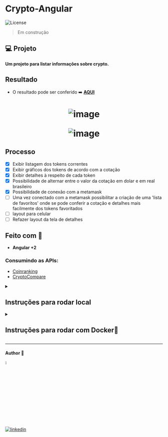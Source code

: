 # Crypto-Angular

  <img  src="https://img.shields.io/static/v1?label=license&message=MIT&color=5965E0&labelColor=121214" alt="License">

> Em construção

## 💻 Projeto

#### Um projeto para listar informações sobre crypto.

## Resultado

- O resultado pode ser conferido :arrow_right: [**AQUI**](https://crypto-angular.vercel.app/)
<h1 align="center">

![image](https://github.com/user-attachments/assets/9c148fe5-742c-4e80-939b-8fd6d9fd3dcb)

![image](https://github.com/user-attachments/assets/3dece736-22ca-46d7-bd38-02b8cd85abcc)

</h1>

## Processo

- [x] Exibir listagem dos tokens correntes
- [x] Exibir gráficos dos tokens de acordo com a cotação
- [x] Exibir detalhes à respeito de cada token
- [x] Possibilidade de alternar entre o valor da cotação em dolar e em real brasileiro
- [x] Possibilidade de conexão com a metamask
- [ ] Uma vez conectado com a metamask possibilitar a criação de uma 'lista de favoritos' onde se pode conferir a cotação e detalhes mais facilmente dos tokens favoritados
- [ ] layout para celular
- [ ] Refazer layout da tela de detalhes

## Feito com 🔨

- **Angular +2**

### Consumindo as APIs:

- [Coinranking](https://developers.coinranking.com/api)
- [CryptoCompare](https://min-api.cryptocompare.com/)

<details><summary> <h2>Instruções para rodar local</h2></summary>

Por ser um projeto realizado com **Angular**, há a necessidade do **NodeJS**. Com ele instalado basta seguir os seguintes passos.

No terminal, clone o projeto:

```
git clone
```

Crie um diretório na raiz chamado config com um arquivo ts chamado config

```
/config > config.ts
```

Crie as chaves na [CryptoCompare](https://min-api.cryptocompare.com/) e na [Coinranking](https://developers.coinranking.com/api) e as defina no **config.ts**:

```typeScript

export const ACCESSTOKEN = "SUA-CHAVE-CRYPTOCOMPARE"
export const ACCESSTOKENBACKUP ="SUA-CHAVE-CRYPTOCOMPARE"
export const HISTORICALAPI = "SUA-CHAVE-COINRANKING"

```

Instale as dependências:

```
npm install
```

Execute a aplicação:

```
npm run start
```

</details>

<details><summary> <h2>Instruções para rodar com Docker🐋 </h2></summary>

No terminal, clone o projeto:

```
git clone
```

Crie um diretório na raiz chamado config com um arquivo ts chamado config

```
/config > config.ts
```

Crie as chaves na [CryptoCompare](https://min-api.cryptocompare.com/) e na [Coinranking](https://developers.coinranking.com/api) e as defina no **config.ts**:

```typeScript

export const ACCESSTOKEN = "SUA-CHAVE-CRYPTOCOMPARE"
export const ACCESSTOKENBACKUP ="SUA-CHAVE-CRYPTOCOMPARE"
export const HISTORICALAPI = "SUA-CHAVE-COINRANKING"

```

Crie a imagem :

```
docker build -t crypto-app .
```

Execute o container:

```
docker run -p 4201:4200 angular-docker
```

Acesse a aplicação na **porta 4201**

</details>

---

#### Author 👷

<img src="https://user-images.githubusercontent.com/97068163/149033991-781bf8b6-4beb-445a-913c-f05a76a28bfc.png" width="5%" alt="caricatura do autor desse repositório"/>

[![linkedin](https://img.shields.io/badge/LinkedIn-0077B5?style=for-the-badge&logo=linkedin&logoColor=white)](https://www.linkedin.com/in/araujocode/)
